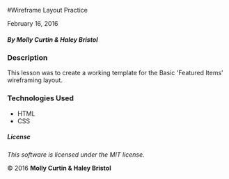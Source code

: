 #Wireframe Layout Practice

February 16, 2016

##### By Molly Curtin &amp; Haley Bristol

### Description

This lesson was to create a working template for the Basic 'Featured Items' wireframing layout.


### Technologies Used

* HTML
* CSS

##### License

*This software is licensed under the MIT license.*

&copy; 2016 **Molly Curtin &amp; Haley Bristol**
